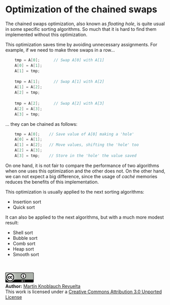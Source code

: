 # Optimization of the chained swaps

The chained swaps optimization, also known as _floating hole_, is quite usual in some specific sorting algorithms. So much that it is hard to find them implemented without this optimization.

This optimization saves time by avoiding unnecessary assignments. For example, if we need to make three swaps in a row...

```C
    tmp = A[0];      // Swap A[0] with A[1]
    A[0] = A[1];
    A[1] = tmp;
    
    tmp = A[1];      // Swap A[1] with A[2]
    A[1] = A[2];
    A[2] = tmp;

    tmp = A[2];      // Swap A[2] with A[3]
    A[2] = A[3];
    A[3] = tmp;
```

... they can be chained as follows:

```C
    tmp = A[0];    // Save value of A[0] making a 'hole'
    A[0] = A[1];
    A[1] = A[2];   // Move values, shifting the 'hole' too
    A[2] = A[3];
    A[3] = tmp;    // Store in the 'hole' the value saved
```

On one hand, it is not fair to compare the performance of two algorithms when one uses this optimization and the other does not. On the other hand, we can not expect a big difference, since the usage of _caché_ memories reduces the benefits of this implementation.

This optimization is usually applied to the next sorting algorithms:

   + Insertion sort
   + Quick sort

It can also be applied to the next algorithms, but with a much more modest result:

   + Shell sort
   + Bubble sort
   + Comb sort
   + Heap sort
   + Smooth sort

<br><br>
<a href='../LICENSE'><img src='../img/cc_by_88x31.png' alt='Creative Commons License' /></a><br>
**Author:** [Martín Knoblauch Revuelta](http://www.mkrevuelta.com/en/about-me/)<br>
This work is licensed under a [Creative Commons Attribution 3.0 Unported License](../LICENSE)</a>

